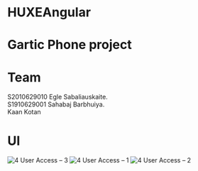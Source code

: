 # HUXEAngular
# Gartic Phone project

# Team
S2010629010 Egle Sabaliauskaite. \
S1910629001 Sahabaj Barbhuiya. \
Kaan Kotan

# UI
![4  User Access – 3](https://user-images.githubusercontent.com/56506266/115992175-949a8c80-a5cc-11eb-9bfa-8a6e8a143be7.jpg)
![4  User Access – 1](https://user-images.githubusercontent.com/56506266/115992178-95cbb980-a5cc-11eb-8d3e-1aa25a5352f7.jpg)
![4  User Access – 2](https://user-images.githubusercontent.com/56506266/115992179-95cbb980-a5cc-11eb-8c82-83f85f1e982f.jpg)
